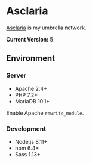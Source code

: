 # Asclaria

[Asclaria](https://asclaria.org) is my umbrella network.

**Current Version:** 5

## Environment

### Server

* Apache 2.4+
* PHP 7.2+
* MariaDB 10.1+

Enable Apache `rewrite_module`.

### Development

* Node.js 8.11+
* npm 6.4+
* Sass 1.13+